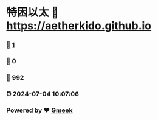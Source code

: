 # 特困以太 :link: https://aetherkido.github.io 
### :page_facing_up: [1](https://aetherkido.github.io/tag.html) 
### :speech_balloon: 0 
### :hibiscus: 992 
### :alarm_clock: 2024-07-04 10:07:06 
### Powered by :heart: [Gmeek](https://github.com/Meekdai/Gmeek)
